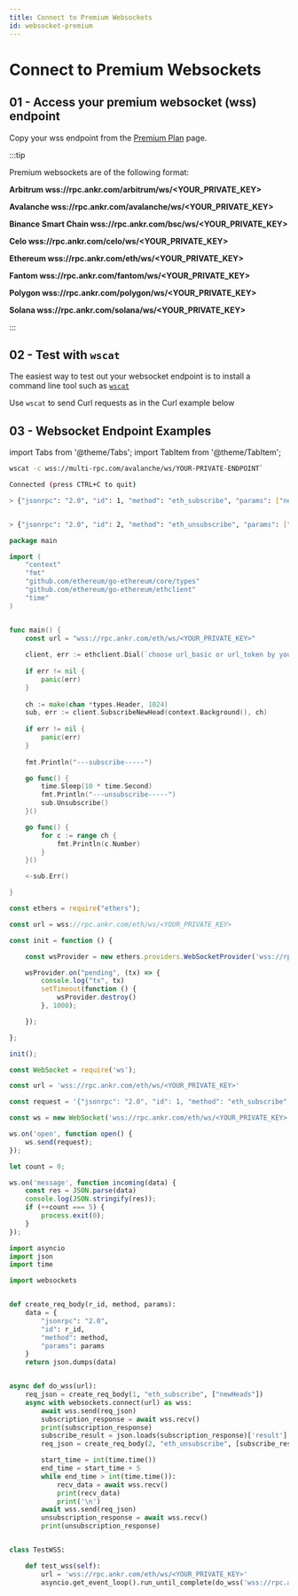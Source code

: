 ```yaml
---
title: Connect to Premium Websockets
id: websocket-premium
---
```


# Connect to Premium Websockets

## 01 - Access your premium websocket (wss) endpoint 

Copy your wss endpoint from the [Premium Plan](https://www.ankr.com/protocol/plan/) page.

:::tip

Premium websockets are of the following format:
	
**Arbitrum wss://rpc.ankr.com/arbitrum/ws/<YOUR_PRIVATE_KEY>**

**Avalanche wss://rpc.ankr.com/avalanche/ws/<YOUR_PRIVATE_KEY>**

**Binance Smart Chain wss://rpc.ankr.com/bsc/ws/<YOUR_PRIVATE_KEY>**

**Celo wss://rpc.ankr.com/celo/ws/<YOUR_PRIVATE_KEY>**

**Ethereum wss://rpc.ankr.com/eth/ws/<YOUR_PRIVATE_KEY>**

**Fantom wss://rpc.ankr.com/fantom/ws/<YOUR_PRIVATE_KEY>**

**Polygon wss://rpc.ankr.com/polygon/ws/<YOUR_PRIVATE_KEY>**

**Solana wss://rpc.ankr.com/solana/ws/<YOUR_PRIVATE_KEY>**

:::

## 02 - Test with `wscat`

The easiest way to test out your websocket endpoint is to install a command line tool such as [`wscat`](https://github.com/websockets/wscat)

Use `wscat` to send Curl requests as in the Curl example below

## 03 - Websocket Endpoint Examples

import Tabs from '@theme/Tabs';
import TabItem from '@theme/TabItem';

<Tabs>
<TabItem value="bash" label="Curl">

```bash
wscat -c wss://multi-rpc.com/avalanche/ws/YOUR-PRIVATE-ENDPOINT`

Connected (press CTRL+C to quit)

> {"jsonrpc": "2.0", "id": 1, "method": "eth_subscribe", "params": ["newHeads"]}


> {"jsonrpc": "2.0", "id": 2, "method": "eth_unsubscribe", "params": ["The result value returned after successful subscription"]}
```
</TabItem>

<TabItem value="go" label="Go">

```go
package main

import (
    "context"
    "fmt"
    "github.com/ethereum/go-ethereum/core/types"
    "github.com/ethereum/go-ethereum/ethclient"
    "time"
)


func main() {
    const url = "wss://rpc.ankr.com/eth/ws/<YOUR_PRIVATE_KEY>"                
    
    client, err := ethclient.Dial(`choose url_basic or url_token by your created type`)
    
    if err != nil {
        panic(err)
    }
    
    ch := make(chan *types.Header, 1024)
    sub, err := client.SubscribeNewHead(context.Background(), ch)
    
    if err != nil {
        panic(err)
    }
    
    fmt.Println("---subscribe-----")

    go func() {
        time.Sleep(10 * time.Second)
        fmt.Println("---unsubscribe-----")
        sub.Unsubscribe()
    }()

    go func() {
        for c := range ch {
            fmt.Println(c.Number)
        }
    }()

    <-sub.Err()

}
```
</TabItem>
<TabItem value="ethers.js" label="Ethers.js">

```javascript
const ethers = require("ethers");

const url = wss://rpc.ankr.com/eth/ws/<YOUR_PRIVATE_KEY>     

const init = function () {

    const wsProvider = new ethers.providers.WebSocketProvider('wss://rpc.ankr.com/eth/ws/<YOUR_PRIVATE_KEY>');

    wsProvider.on("pending", (tx) => {
        console.log("tx", tx)
        setTimeout(function () {
            wsProvider.destroy()
        }, 1000);

    });

};

init();
```
</TabItem>
<TabItem value="web3.js" label="Web3.js">


```javascript
const WebSocket = require('ws');

const url = 'wss://rpc.ankr.com/eth/ws/<YOUR_PRIVATE_KEY>'                

const request = '{"jsonrpc": "2.0", "id": 1, "method": "eth_subscribe", "params": ["newPendingTransactions"]}';  

const ws = new WebSocket('wss://rpc.ankr.com/eth/ws/<YOUR_PRIVATE_KEY>');

ws.on('open', function open() {
    ws.send(request);
});

let count = 0;

ws.on('message', function incoming(data) {
    const res = JSON.parse(data)
    console.log(JSON.stringify(res));
    if (++count === 5) {
        process.exit(0);
    }
});
```
</TabItem>
<TabItem value="py" label="Python">

```python
import asyncio
import json
import time

import websockets


def create_req_body(r_id, method, params):
    data = {
        "jsonrpc": "2.0",
        "id": r_id,
        "method": method,
        "params": params
    }
    return json.dumps(data)


async def do_wss(url):
    req_json = create_req_body(1, "eth_subscribe", ["newHeads"])
    async with websockets.connect(url) as wss:
        await wss.send(req_json)
        subscription_response = await wss.recv()
        print(subscription_response)
        subscribe_result = json.loads(subscription_response)['result']
        req_json = create_req_body(2, "eth_unsubscribe", [subscribe_result])

        start_time = int(time.time())
        end_time = start_time + 5
        while end_time > int(time.time()):
            recv_data = await wss.recv()
            print(recv_data)
            print('\n')
        await wss.send(req_json)
        unsubscription_response = await wss.recv()
        print(unsubscription_response)


class TestWSS:

    def test_wss(self):
        url = 'wss://rpc.ankr.com/eth/ws/<YOUR_PRIVATE_KEY>' 
        asyncio.get_event_loop().run_until_complete(do_wss('wss://rpc.ankr.com/eth/ws/<YOUR_PRIVATE_KEY>'))
```

</TabItem>
</Tabs>

